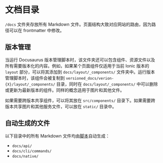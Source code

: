 # 文档目录

`/docs` 文件夹存放所有 Markdown 文件。页面结构大致对应网站的路由，因为路径可以在 frontmatter 中修改。

## 版本管理

当运行 Docusaurus 版本管理脚本时，该文件夹还可以包含组件、资源文件以及所有需要版本化的内容。例如，如果某个页面组件仅适用于当前 Ionic 版本的 `layout` 部分，可以将其添加到 `docs/layout/_components/` 文件夹中。运行版本管理脚本时，该组件会被复制到 `versioned_docs/verion-{X}/layout/_components/` 目录，同时在 `docs/layout/_components/` 中可以删除或更新为最新版本的组件。同样的概念适用于图片和其他文件。

如果需要跨版本共享组件，可以将其放在 `src/components/` 目录下。如果需要跨版本共享图片和其他服务文件，可以放在 `static/` 目录中。

## 自动生成的文件

以下目录中的所有 Markdown 文件均由[脚本](/scripts)自动生成：

- `docs/api/`
- `docs/cli/commands/`
- `docs/native/`
